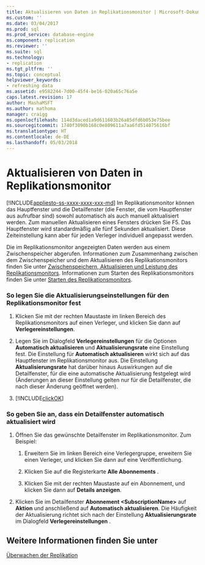 ```yaml
---
title: Aktualisieren von Daten in Replikationsmonitor | Microsoft-Dokumentation
ms.custom: ''
ms.date: 03/04/2017
ms.prod: sql
ms.prod_service: database-engine
ms.component: replication
ms.reviewer: ''
ms.suite: sql
ms.technology:
- replication
ms.tgt_pltfrm: ''
ms.topic: conceptual
helpviewer_keywords:
- refreshing data
ms.assetid: e9582244-7d00-45f4-be16-020a65c76a5e
caps.latest.revision: 17
author: MashaMSFT
ms.author: mathoma
manager: craigg
ms.openlocfilehash: 114d3daced1a9d611603b26a85dfd6b053e75bee
ms.sourcegitcommit: 1740f3090b168c0e809611a7aa6fd514075616bf
ms.translationtype: HT
ms.contentlocale: de-DE
ms.lasthandoff: 05/03/2018
---
```

# <a name="refresh-data-in-replication-monitor"></a>Aktualisieren von Daten in Replikationsmonitor
[!INCLUDE[appliesto-ss-xxxx-xxxx-xxx-md](../../../includes/appliesto-ss-xxxx-xxxx-xxx-md.md)]
  Im Replikationsmonitor können das Hauptfenster und die Detailfenster (die Fenster, die vom Hauptfenster aus aufrufbar sind) sowohl automatisch als auch manuell aktualisiert werden. Zum manuellen Aktualisieren eines Fensters drücken Sie F5. Das Hauptfenster wird standardmäßig alle fünf Sekunden aktualisiert. Diese Zeiteinstellung kann aber für jeden Verleger individuell angepasst werden.  
  
 Die im Replikationsmonitor angezeigten Daten werden aus einem Zwischenspeicher abgerufen. Informationen zum Zusammenhang zwischen dem Zwischenspeicher und dem Aktualisieren des Replikationsmonitors finden Sie unter [Zwischenspeichern, Aktualisieren und Leistung des Replikationsmonitors](../../../relational-databases/replication/monitor/caching-refresh-and-replication-monitor-performance.md). Informationen zum Starten des Replikationsmonitors finden Sie unter [Starten des Replikationsmonitors](../../../relational-databases/replication/monitor/start-the-replication-monitor.md).  
  
### <a name="to-set-refresh-options-for-replication-monitor"></a>So legen Sie die Aktualisierungseinstellungen für den Replikationsmonitor fest  
  
1.  Klicken Sie mit der rechten Maustaste im linken Bereich des Replikationsmonitors auf einen Verleger, und klicken Sie dann auf **Verlegereinstellungen**.  
  
2.  Legen Sie im Dialogfeld **Verlegereinstellungen** für die Optionen **Automatisch aktualisieren** und **Aktualisierungsrate** eine Einstellung fest. Die Einstellung für **Automatisch aktualisieren** wirkt sich auf das Hauptfenster im Replikationsmonitor aus. Die Einstellung **Aktualisierungsrate** hat darüber hinaus Auswirkungen auf die Detailfenster, für die eine automatische Aktualisierung festgelegt wird (Änderungen an dieser Einstellung gelten nur für die Detailfenster, die nach dieser Änderung geöffnet werden).  
  
3.  [!INCLUDE[clickOK](../../../includes/clickok-md.md)]  
  
### <a name="to-specify-that-a-detail-window-should-automatically-refresh"></a>So geben Sie an, dass ein Detailfenster automatisch aktualisiert wird  
  
1.  Öffnen Sie das gewünschte Detailfenster im Replikationsmonitor. Zum Beispiel:  
  
    1.  Erweitern Sie im linken Bereich eine Verlegergruppe, erweitern Sie einen Verleger, und klicken Sie dann auf eine Veröffentlichung.  
  
    2.  Klicken Sie auf die Registerkarte **Alle Abonnements** .  
  
    3.  Klicken Sie mit der rechten Maustaste auf ein Abonnement, und klicken Sie dann auf **Details anzeigen**.  
  
2.  Klicken Sie im Detailfenster **Abonnement \<SubscriptionName>** auf **Aktion** und anschließend auf **Automatisch aktualisieren**. Die Häufigkeit der Aktualisierung richtet sich nach der Einstellung **Aktualisierungsrate** im Dialogfeld **Verlegereinstellungen** .  
  
## <a name="see-also"></a>Weitere Informationen finden Sie unter  
 [Überwachen der Replikation](../../../relational-databases/replication/monitor/monitoring-replication-overview.md)  
  
  
